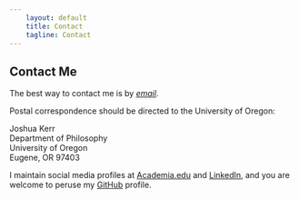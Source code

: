 ```yaml
---
    layout: default
    title: Contact
    tagline: Contact
---
```


## Contact Me

The best way to contact me is by <a href="mailto: {{site.email}}"><i class="fa fa-envelope"> email</i></a>.

Postal correspondence should be directed to the University of Oregon:

Joshua Kerr<br>
Department of Philosophy<br>
University of Oregon<br>
Eugene, OR 97403<br>

I maintain social media profiles at <a href="http://{{site.academiaedu}}" target="_blank"><i class="fa fa-graduation-cap"></i> Academia.edu</a> and <a href="https://in.linkedin.com/in/{{site.linkedin}}" target="_blank"><i class="fa fa-linkedin"></i> LinkedIn</a>, and you are welcome to peruse my <a href="http://github.com/{{site.github}}" target="_blank"><i class="fa fa-github"></i> GitHub</a> profile.
